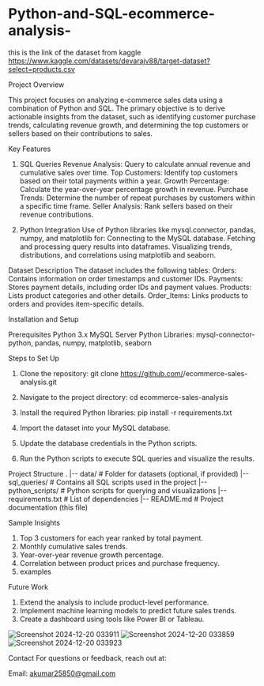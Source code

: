 # Python-and-SQL-ecommerce-analysis-

this is the link of the dataset from kaggle 
https://www.kaggle.com/datasets/devarajv88/target-dataset?select=products.csv

Project Overview

This project focuses on analyzing e-commerce sales data using a combination of Python and SQL. The primary objective is to derive actionable insights from the dataset, such as identifying customer purchase trends, calculating revenue growth, and determining the top customers or sellers based on their contributions to sales.

Key Features

1. SQL Queries
Revenue Analysis: Query to calculate annual revenue and cumulative sales over time.
Top Customers: Identify top customers based on their total payments within a year.
Growth Percentage: Calculate the year-over-year percentage growth in revenue.
Purchase Trends: Determine the number of repeat purchases by customers within a specific time frame.
Seller Analysis: Rank sellers based on their revenue contributions.

2. Python Integration
Use of Python libraries like mysql.connector, pandas, numpy, and matplotlib for:
Connecting to the MySQL database.
Fetching and processing query results into dataframes.
Visualizing trends, distributions, and correlations using matplotlib and seaborn.


Dataset Description
The dataset includes the following tables:
Orders: Contains information on order timestamps and customer IDs.
Payments: Stores payment details, including order IDs and payment values.
Products: Lists product categories and other details.
Order_Items: Links products to orders and provides item-specific details.


Installation and Setup

Prerequisites
Python 3.x
MySQL Server
Python Libraries: mysql-connector-python, pandas, numpy, matplotlib, seaborn



Steps to Set Up
1. Clone the repository:
git clone https://github.com/<your-username>/ecommerce-sales-analysis.git

2. Navigate to the project directory:
cd ecommerce-sales-analysis

3. Install the required Python libraries:
pip install -r requirements.txt

4. Import the dataset into your MySQL database.

5. Update the database credentials in the Python scripts.

6. Run the Python scripts to execute SQL queries and visualize the results.



Project Structure
.
|-- data/                     # Folder for datasets (optional, if provided)
|-- sql_queries/              # Contains all SQL scripts used in the project
|-- python_scripts/           # Python scripts for querying and visualizations
|-- requirements.txt          # List of dependencies
|-- README.md                 # Project documentation (this file)



Sample Insights
1. Top 3 customers for each year ranked by total payment.
2. Monthly cumulative sales trends.
3. Year-over-year revenue growth percentage.
4. Correlation between product prices and purchase frequency.
5. examples


Future Work
1. Extend the analysis to include product-level performance.
2. Implement machine learning models to predict future sales trends.
3. Create a dashboard using tools like Power BI or Tableau.

![Screenshot 2024-12-20 033911](https://github.com/user-attachments/assets/a7598037-3d60-4fbb-95e9-275d0f90797d)
![Screenshot 2024-12-20 033859](https://github.com/user-attachments/assets/e9148ce3-ca67-4fb2-946a-5d483330f8df)
![Screenshot 2024-12-20 033923](https://github.com/user-attachments/assets/6f448dd3-0a2b-4fcf-b259-9619ea1f4aa6)




Contact
For questions or feedback, reach out at:

Email: akumar25850@gmail.com

